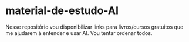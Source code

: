 # material-de-estudo-AI
Nesse repositório vou disponibilizar links para livros/cursos gratuitos que me ajudarem à entender e usar AI. Vou tentar ordenar todos.
